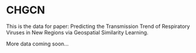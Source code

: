 # CHGCN
This is the data for paper: Predicting the Transmission Trend of Respiratory Viruses in New Regions via Geospatial Similarity Learning.

More data coming soon...
